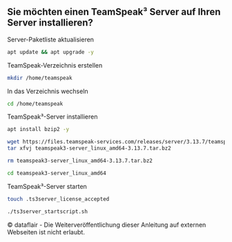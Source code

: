 ## Sie möchten einen TeamSpeak³ Server auf Ihren Server installieren?


Server-Paketliste aktualisieren
``` bash
apt update && apt upgrade -y
```

TeamSpeak-Verzeichnis erstellen
``` bash
mkdir /home/teamspeak
```

In das Verzeichnis wechseln
``` bash
cd /home/teamspeak
```

TeamSpeak³-Server installieren
``` bash
apt install bzip2 -y
```

``` bash
wget https://files.teamspeak-services.com/releases/server/3.13.7/teamspeak3-server_linux_amd64-3.13.7.tar.bz2
tar xfvj teamspeak3-server_linux_amd64-3.13.7.tar.bz2
```

``` bash
rm teamspeak3-server_linux_amd64-3.13.7.tar.bz2
```

``` bash
cd teamspeak3-server_linux_amd64
```

TeamSpeak³-Server starten
``` bash
touch .ts3server_license_accepted
```

``` bash
./ts3server_startscript.sh
```

© dataflair - Die Weiterveröffentlichung dieser Anleitung auf externen Webseiten ist nicht erlaubt.
